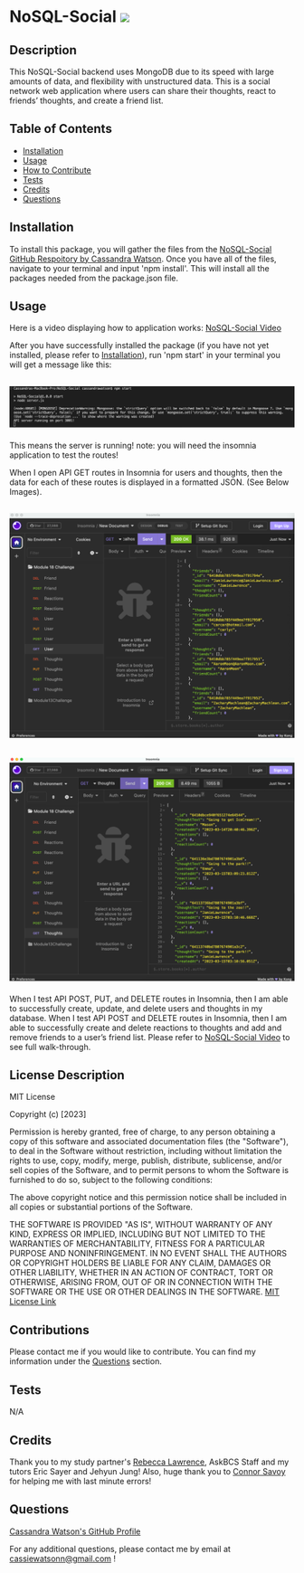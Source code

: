 # NoSQL-Social ![](https://img.shields.io/badge/license-MIT-blue)

## Description

This NoSQL-Social backend uses MongoDB due to its speed with large amounts of data, and flexibility with unstructured data. This is a social network web application where users can share their thoughts, react to friends’ thoughts, and create a friend list.

## Table of Contents

- [Installation](#installation)
- [Usage](#usage)
- [How to Contribute](#contributions)
- [Tests](#tests)
- [Credits](#credits)
- [Questions](#questions)

## Installation

To install this package, you will gather the files from the [NoSQL-Social GitHub Respoitory by Cassandra Watson](https://github.com/cassiewatsonn/NoSQL-Social). Once you have all of the files, navigate to your terminal and input 'npm install'. This will install all the packages needed from the package.json file.

## Usage

Here is a video displaying how to application works: [NoSQL-Social Video](https://drive.google.com/file/d/1G_LUFaymvAIrMsf0j5eyzPwAQQEwlqy0/view)

After you have successfully installed the package (if you have not yet installed, please refer to [Installation](#installation)), run 'npm start' in your terminal you will get a message like this:

## ![npm start](./assets/images/npmstart.png)

This means the server is running! note: you will need the insomnia application to test the routes!

When I open API GET routes in Insomnia for users and thoughts, then the data for each of these routes is displayed in a formatted JSON. (See Below Images).

## ![User Get](./assets/images/userget.png)

## ![Thought Get](./assets/images/thoughtget.png)

When I test API POST, PUT, and DELETE routes in Insomnia, then I am able to successfully create, update, and delete users and thoughts in my database. When I test API POST and DELETE routes in Insomnia, then I am able to successfully create and delete reactions to thoughts and add and remove friends to a user’s friend list. Please refer to [NoSQL-Social Video](https://drive.google.com/file/d/1G_LUFaymvAIrMsf0j5eyzPwAQQEwlqy0/view) to see full walk-through.

## License Description

MIT License

Copyright (c) [2023]

Permission is hereby granted, free of charge, to any person obtaining a copy
of this software and associated documentation files (the "Software"), to deal
in the Software without restriction, including without limitation the rights
to use, copy, modify, merge, publish, distribute, sublicense, and/or sell
copies of the Software, and to permit persons to whom the Software is
furnished to do so, subject to the following conditions:

The above copyright notice and this permission notice shall be included in all
copies or substantial portions of the Software.

THE SOFTWARE IS PROVIDED "AS IS", WITHOUT WARRANTY OF ANY KIND, EXPRESS OR
IMPLIED, INCLUDING BUT NOT LIMITED TO THE WARRANTIES OF MERCHANTABILITY,
FITNESS FOR A PARTICULAR PURPOSE AND NONINFRINGEMENT. IN NO EVENT SHALL THE
AUTHORS OR COPYRIGHT HOLDERS BE LIABLE FOR ANY CLAIM, DAMAGES OR OTHER
LIABILITY, WHETHER IN AN ACTION OF CONTRACT, TORT OR OTHERWISE, ARISING FROM,
OUT OF OR IN CONNECTION WITH THE SOFTWARE OR THE USE OR OTHER DEALINGS IN THE
SOFTWARE.
[MIT License Link](https://choosealicense.com/licenses/mit)

## Contributions

Please contact me if you would like to contribute. You can find my information under the [Questions](#questions) section.

## Tests

N/A

## Credits

Thank you to my study partner's [Rebecca Lawrence](https://github.com/rkml14), AskBCS Staff and my tutors Eric Sayer and Jehyun Jung! Also, huge thank you to [Connor Savoy](https://github.com/Connor812) for helping me with last minute errors!

## Questions

[Cassandra Watson's GitHub Profile](https://github.com/cassiewatsonn)

For any additional questions, please contact me by email at cassiewatsonn@gmail.com !
